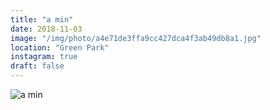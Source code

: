 ```yaml
---
title: "a min"
date: 2018-11-03
image: "/img/photo/a4e71de3ffa9cc427dca4f3ab49db8a1.jpg"
location: "Green Park"
instagram: true
draft: false
---
```


![a min](/img/photo/a4e71de3ffa9cc427dca4f3ab49db8a1.jpg)
